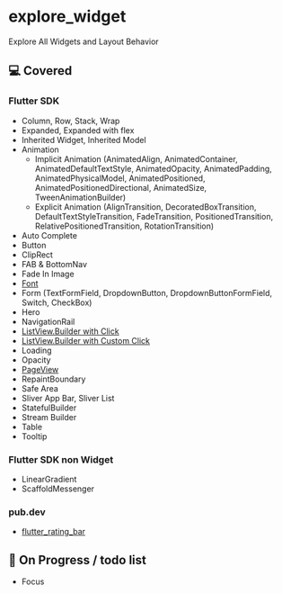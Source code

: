 # explore_widget

Explore All Widgets and Layout Behavior

<h2>💻 Covered</h2>

<h3>Flutter SDK</h3>

- Column, Row, Stack, Wrap
- Expanded, Expanded with flex
- Inherited Widget, Inherited Model
- Animation 
  - Implicit Animation (AnimatedAlign, AnimatedContainer, AnimatedDefaultTextStyle, AnimatedOpacity, AnimatedPadding, AnimatedPhysicalModel, AnimatedPositioned, AnimatedPositionedDirectional, AnimatedSize, TweenAnimationBuilder)
  - Explicit Animation (AlignTransition, DecoratedBoxTransition, DefaultTextStyleTransition, FadeTransition, PositionedTransition, RelativePositionedTransition, RotationTransition)
- Auto Complete
- Button
- ClipRect
- FAB & BottomNav
- Fade In Image
- [Font](https://flutter.dev/docs/cookbook/design/fonts)
- Form (TextFormField, DropdownButton, DropdownButtonFormField, Switch, CheckBox)
- Hero
- NavigationRail
- [ListView.Builder with Click](https://api.flutter.dev/flutter/widgets/ListView/ListView.builder.html)
- [ListView.Builder with Custom Click](https://api.flutter.dev/flutter/widgets/ListView/ListView.builder.html)
- Loading
- Opacity
- [PageView](https://api.flutter.dev/flutter/widgets/PageView-class.html)
- RepaintBoundary
- Safe Area
- Sliver App Bar, Sliver List 
- StatefulBuilder
- Stream Builder
- Table
- Tooltip

<h3>Flutter SDK non Widget</h3>

- LinearGradient
- ScaffoldMessenger

<h3>pub.dev</h3>

- [flutter_rating_bar](https://pub.dev/packages/flutter_rating_bar)

<h2>🔭 On Progress / todo list </h2>

- Focus